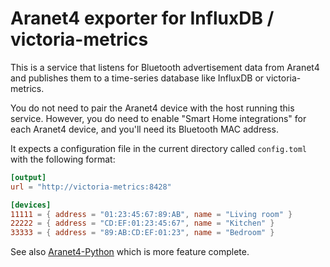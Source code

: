 # Aranet4 exporter for InfluxDB / victoria-metrics

This is a service that listens for Bluetooth advertisement data from Aranet4
and publishes them to a time-series database like InfluxDB or victoria-metrics.

You do not need to pair the Aranet4 device with the host running this service.
However, you do need to enable "Smart Home integrations" for each Aranet4 device,
and you'll need its Bluetooth MAC address.

It expects a configuration file in the current directory called `config.toml`
with the following format:

```toml
[output]
url = "http://victoria-metrics:8428"

[devices]
11111 = { address = "01:23:45:67:89:AB", name = "Living room" }
22222 = { address = "CD:EF:01:23:45:67", name = "Kitchen" }
33333 = { address = "89:AB:CD:EF:01:23", name = "Bedroom" }
```

See also [Aranet4-Python](https://github.com/Anrijs/Aranet4-Python) which is
more feature complete.
